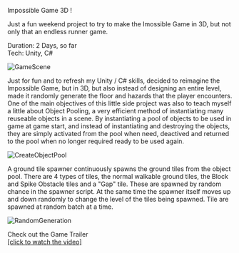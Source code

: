 Impossible Game 3D !

Just a fun weekend project to try to make the Imossible Game in 3D, but not only that an endless runner game.  
  
Duration: 2 Days, so far  
Tech: Unity, C#  
  
![GameScene](https://github.com/nice1stu/ImpossibleGame3D/assets/112468923/3325d0c7-f4ea-426f-afa3-cbef5976fcb0)

Just for fun and to refresh my Unity / C# skills, decided to reimagine the Impossible Game, but in 3D, but also instead of designing an entire level, made it randomly generate the floor and hazards that the player encounters. One of the main objectives of this little side project was also to teach myself a little about Object Pooling, a very efficient method of instantiating many reuseable objects in a scene. By instantiating a pool of objects to be used in game at game start, and instead of instantiating and destroying the objects, they are simply activated from the pool when need, deactived and returned to the pool when no longer required ready to be used again.  

![CreateObjectPool](https://github.com/nice1stu/ImpossibleGame3D/assets/112468923/b4f8f97c-edc6-4ce5-afa0-ecf66ac3f698)

A ground tile spawner continuously spawns the ground tiles from the object pool. There are 4 types of tiles, the normal walkable ground tiles, the Block and Spike Obstacle tiles and a "Gap" tile. These are spawned by random chance in the spawner script. At the same time the spawner itself moves up and down randomly to change the level of the tiles being spawned. Tile are spawned at random batch at a time.  

![RandomGeneration](https://github.com/nice1stu/ImpossibleGame3D/assets/112468923/2869f532-cd98-4e49-a40e-7691ecc7daf4)

Check out the Game Trailer  
[[click to watch the video]](https://youtu.be/lCNW2TioChc)  
